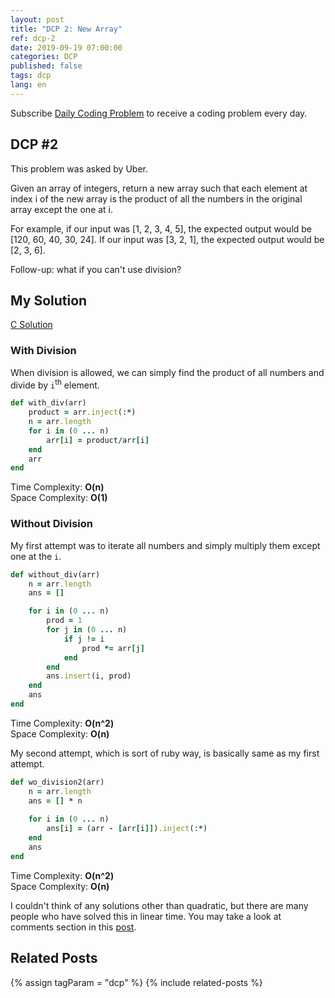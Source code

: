 ```yaml
---
layout: post
title: "DCP 2: New Array"
ref: dcp-2
date: 2019-09-19 07:00:00
categories: DCP
published: false
tags: dcp
lang: en
---
```


Subscribe [Daily Coding Problem](https://www.dailycodingproblem.com) to receive a coding problem every day. 


## **DCP #2**  <a id="dcp2"></a>
This problem was asked by Uber.

Given an array of integers, return a new array such that each element at index i of the new array is the product of all the numbers in the original array except the one at i.

For example, if our input was [1, 2, 3, 4, 5], the expected output would be [120, 60, 40, 30, 24]. If our input was [3, 2, 1], the expected output would be [2, 3, 6].

Follow-up: what if you can't use division?

## **My Solution**
[C Solution](https://github.com/muicode/DCP/blob/master/problem2/dcp2.c)

### **With Division**
When division is allowed, we can simply find the product of all numbers and divide by `i`<sup>th</sup> element.

```ruby
def with_div(arr)
    product = arr.inject(:*)
    n = arr.length
    for i in (0 ... n)
        arr[i] = product/arr[i]
    end
    arr
end
```

Time Complexity: **O(n)** <br>
Space Complexity: **O(1)**

### **Without Division**
My first attempt was to iterate all numbers and simply multiply them except one at the `i`.

```ruby
def without_div(arr)
    n = arr.length
    ans = []

    for i in (0 ... n)
        prod = 1
        for j in (0 ... n)
            if j != i
                prod *= arr[j]
            end
        end
        ans.insert(i, prod)
    end
    ans
end
```

Time Complexity: **O(n^2)** <br>
Space Complexity: **O(n)**

My second attempt, which is sort of ruby way, is basically same as my first attempt.

```ruby
def wo_division2(arr)
    n = arr.length
    ans = [] * n
    
    for i in (0 ... n)
        ans[i] = (arr - [arr[i]]).inject(:*)
    end
    ans
end
```

Time Complexity: **O(n^2)** <br>
Space Complexity: **O(n)**

I couldn't think of any solutions other than quadratic, but there are many people who have solved this in linear time.
You may take a look at comments section in this [post](https://dev.to/cwetanow/daily-coding-problem-2-21pj).

## **Related Posts** <a id="related"></a>
{% assign tagParam = "dcp" %}
{% include related-posts %}
